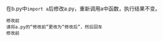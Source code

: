 <!--
 * @Author: LetMeFly
 * @Date: 2024-11-23 23:05:30
 * @LastEditors: LetMeFly.xyz
 * @LastEditTime: 2024-11-23 23:40:25
-->
在b.py中`import a`后修改a.py，重新调用a中函数，执行结果不变。

```
修改前
请将a.py的“修改前”更改为“修改后”，然后回车
修改前
```